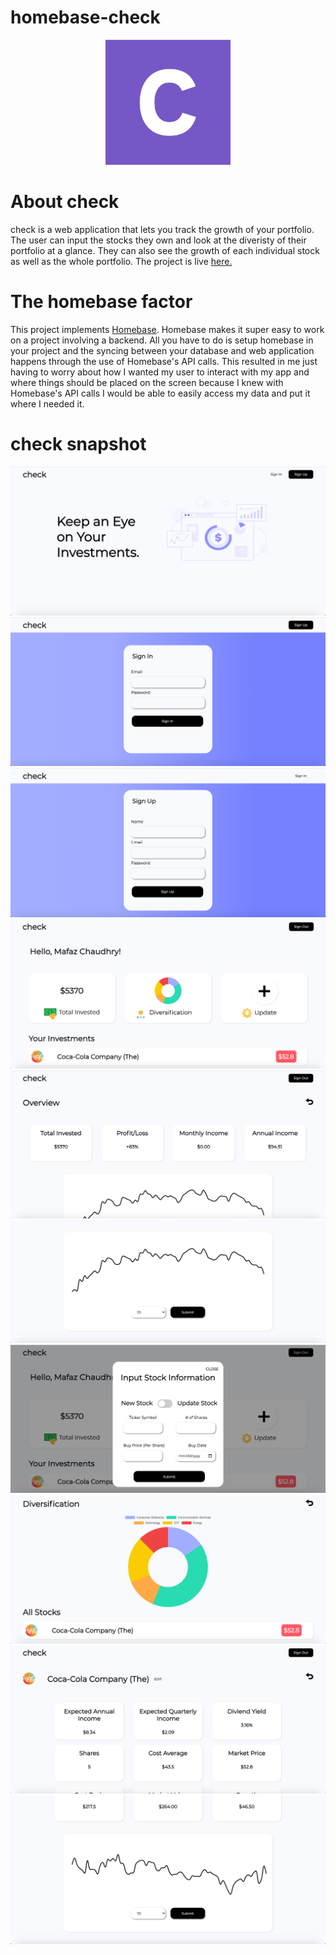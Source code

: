 # homebase-check
<div align="center">
 <img width="200px" height="200px" src="./public/logo.png" />
</div>

# About check 

check is a web application that lets you track the growth of your portfolio. The user can input the stocks they own
and look at the diveristy of their portfolio at a glance. They can also see the growth of each individual stock as 
well as the whole portfolio. The project is live [here.](https://check-fintech.web.app/)

# The homebase factor 

This project implements [Homebase](https://homebase.io). Homebase makes it super easy to work on a project involving a 
backend. All you have to do is setup homebase in your project and the syncing between your database and web application 
happens through the use of Homebase's API calls. This resulted in me just having to worry about how I wanted my user 
to interact with my app and where things should be placed on the screen because I knew with Homebase's API calls I would
be able to easily access my data and put it where I needed it. 

# check snapshot
<div align="center">
 <img src="./check-demo/1.png" />
 <img src="./check-demo/2.png" />
 <img src="./check-demo/3.png" />
 <img src="./check-demo/4.png" />
 <img src="./check-demo/5.png" />
 <img src="./check-demo/6.png" />
 <img src="./check-demo/7.png" />
 <img src="./check-demo/8.png" />
 <img src="./check-demo/9.png" />
 <img src="./check-demo/10.png" />
</div>
